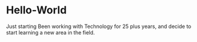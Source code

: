 # Hello-World
Just starting
Been working with Technology for 25 plus years, and decide to start learning a new area in the field.

